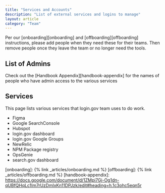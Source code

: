 ```yaml
---
title: "Services and Accounts"
description: "List of external services and logins to manage"
layout: article
category: "Team"
---
```


Per our [onboarding][onboarding] and [offboarding][offboarding] instructions, please add people when
they need these for their teams. Then remove people once they leave the team
or no longer need the tools.

## List of Admins

Check out the [Handbook Appendix][handbook-appendix] for the names of people
who have admin access to the various services

## Services

This page lists various services that login.gov team uses to do work.

- Figma
- Google SearchConsole
- Hubspot
- login.gov dashboard
- login.gov Google Groups
- NewRelic
- NPM Package registry
- OpsGenie
- search.gov dashboard

[onboarding]: {% link _articles/onboarding.md %}
[offboarding]: {% link _articles/offboarding.md %}
[handbook-appendix]: https://docs.google.com/document/d/1ZMpi7Gj-Og1dn-qUBfQHqLc1Im7rUzDmIxKn11DPJzk/edit#heading=h.1c3ohc5eqn5r
